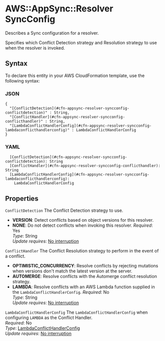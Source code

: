 # AWS::AppSync::Resolver SyncConfig<a name="aws-properties-appsync-resolver-syncconfig"></a>

Describes a Sync configuration for a resolver\.

Specifies which Conflict Detection strategy and Resolution strategy to use when the resolver is invoked\.

## Syntax<a name="aws-properties-appsync-resolver-syncconfig-syntax"></a>

To declare this entity in your AWS CloudFormation template, use the following syntax:

### JSON<a name="aws-properties-appsync-resolver-syncconfig-syntax.json"></a>

```
{
  "[ConflictDetection](#cfn-appsync-resolver-syncconfig-conflictdetection)" : String,
  "[ConflictHandler](#cfn-appsync-resolver-syncconfig-conflicthandler)" : String,
  "[LambdaConflictHandlerConfig](#cfn-appsync-resolver-syncconfig-lambdaconflicthandlerconfig)" : LambdaConflictHandlerConfig
}
```

### YAML<a name="aws-properties-appsync-resolver-syncconfig-syntax.yaml"></a>

```
  [ConflictDetection](#cfn-appsync-resolver-syncconfig-conflictdetection): String
  [ConflictHandler](#cfn-appsync-resolver-syncconfig-conflicthandler): String
  [LambdaConflictHandlerConfig](#cfn-appsync-resolver-syncconfig-lambdaconflicthandlerconfig):
    LambdaConflictHandlerConfig
```

## Properties<a name="aws-properties-appsync-resolver-syncconfig-properties"></a>

`ConflictDetection` <a name="cfn-appsync-resolver-syncconfig-conflictdetection"></a>
The Conflict Detection strategy to use\.

- **VERSION**: Detect conflicts based on object versions for this resolver\.
- **NONE**: Do not detect conflicts when invoking this resolver\.
  _Required_: Yes  
  _Type_: String  
  _Update requires_: [No interruption](https://docs.aws.amazon.com/AWSCloudFormation/latest/UserGuide/using-cfn-updating-stacks-update-behaviors.html#update-no-interrupt)

`ConflictHandler` <a name="cfn-appsync-resolver-syncconfig-conflicthandler"></a>
The Conflict Resolution strategy to perform in the event of a conflict\.

- **OPTIMISTIC_CONCURRENCY**: Resolve conflicts by rejecting mutations when versions don't match the latest version at the server\.
- **AUTOMERGE**: Resolve conflicts with the Automerge conflict resolution strategy\.
- **LAMBDA**: Resolve conflicts with an AWS Lambda function supplied in the `LambdaConflictHandlerConfig`\.
  _Required_: No  
  _Type_: String  
  _Update requires_: [No interruption](https://docs.aws.amazon.com/AWSCloudFormation/latest/UserGuide/using-cfn-updating-stacks-update-behaviors.html#update-no-interrupt)

`LambdaConflictHandlerConfig` <a name="cfn-appsync-resolver-syncconfig-lambdaconflicthandlerconfig"></a>
The `LambdaConflictHandlerConfig` when configuring `LAMBDA` as the Conflict Handler\.  
_Required_: No  
_Type_: [LambdaConflictHandlerConfig](aws-properties-appsync-resolver-lambdaconflicthandlerconfig.md)  
_Update requires_: [No interruption](https://docs.aws.amazon.com/AWSCloudFormation/latest/UserGuide/using-cfn-updating-stacks-update-behaviors.html#update-no-interrupt)
